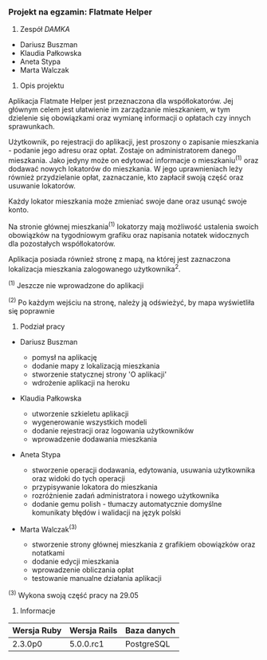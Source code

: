 ### Projekt na egzamin: Flatmate Helper

1. Zespół _DAMKA_

  * Dariusz Buszman
  * Klaudia Pałkowska
  * Aneta Stypa
  * Marta Walczak

1. Opis projektu

  Aplikacja Flatmate Helper jest przeznaczona dla współlokatorów. Jej głównym celem jest ułatwienie im zarządzanie mieszkaniem, w tym dzielenie się obowiązkami oraz wymianę informacji o opłatach czy innych sprawunkach.

  Użytkownik, po rejestracji do aplikacji, jest proszony o zapisanie mieszkania - podanie jego adresu oraz opłat. Zostaje on administratorem danego mieszkania. Jako jedyny może on edytować informacje o mieszkaniu<sup>(1)</sup> oraz dodawać nowych lokatorów do mieszkania. W jego uprawnieniach leży również przydzielanie opłat, zaznaczanie, kto zapłacił swoją część oraz usuwanie lokatorów.

  Każdy lokator mieszkania może zmieniać swoje dane oraz usunąć swoje konto.

  Na stronie głównej mieszkania<sup>(1)</sup> lokatorzy mają możliwość ustalenia swoich obowiązków na tygodniowym grafiku oraz napisania notatek widocznych dla pozostałych współlokatorów.
  
  Aplikacja posiada również stronę z mapą, na której jest zaznaczona lokalizacja mieszkania zalogowanego użytkownika<sup>2</sup>. 

  <sup>(1)</sup> Jeszcze nie wprowadzone do aplikacji
  
  <sup>(2)</sup> Po każdym wejściu na stronę, należy ją odświeżyć, by mapa wyświetliła się poprawnie
  
1. Podział pracy

  - Dariusz Buszman
    - pomysł na aplikację
    - dodanie mapy z lokalizacją mieszkania
    - stworzenie statycznej strony 'O aplikacji'
    - wdrożenie aplikacji na heroku

  - Klaudia Pałkowska
    - utworzenie szkieletu aplikacji
    - wygenerowanie wszystkich modeli
    - dodanie rejestracji oraz logowania użytkowników
    - wprowadzenie dodawania mieszkania

  - Aneta Stypa
    - stworzenie operacji dodawania, edytowania, usuwania użytkownika oraz widoki do tych operacji
    - przypisywanie lokatora do mieszkania
    - rozróżnienie zadań administratora i nowego użytkownika
    - dodanie gemu polish - tłumaczy automatycznie domyślne komunikaty błędów i walidacji na język polski

  - Marta Walczak<sup>(3)</sup>
    - stworzenie strony głównej mieszkania z grafikiem obowiązków oraz notatkami
    - dodanie edycji mieszkania
    - wprowadzenie obliczania opłat
    - testowanie manualne działania aplikacji

  <sup>(3)</sup> Wykona swoją część pracy na 29.05

1. Informacje 

Wersja Ruby|Wersja Rails|Baza danych|
|---|---|---|
|2.3.0p0|5.0.0.rc1|PostgreSQL|
